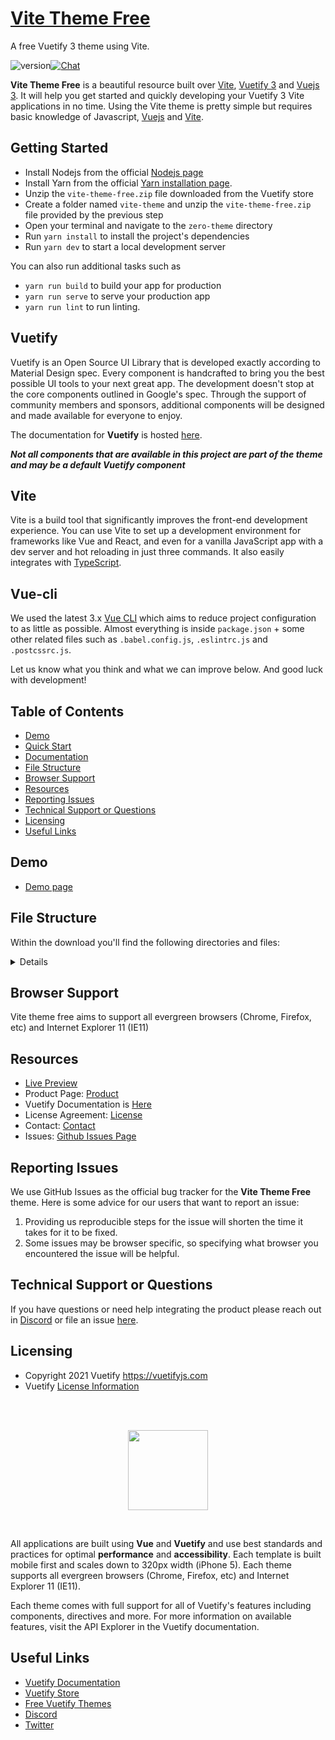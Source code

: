 # [Vite Theme Free](https://store.vuetifyjs.com/products/vite-theme-free)
A free Vuetify 3 theme using Vite.

![version](https://img.shields.io/badge/version-1.0.0-blue.svg)[![Chat](https://img.shields.io/badge/chat-on%20discord-7289da.svg)](https://discord.com/invite/s93b7Fv)

**Vite Theme Free** is a beautiful resource built over [Vite](https://vitejs.dev/guide/), [Vuetify 3](https://next.vuetifyjs.com/en/) and [Vuejs 3](https://vuejs.org/). It will help you get started and quickly developing your Vuetify 3 Vite applications in no time. Using the Vite theme is pretty simple but requires basic knowledge of Javascript, [Vuejs](https://vuejs.org/v2/guide/) and [Vite](https://vitejs.dev/guide/).

## Getting Started

- Install Nodejs from the official [Nodejs page](https://nodejs.org/en/)
- Install Yarn from the official [Yarn installation page](https://classic.yarnpkg.com/en/docs/install/#windows-stable).
- Unzip the `vite-theme-free.zip` file downloaded from the Vuetify store
- Create a folder named `vite-theme` and unzip the `vite-theme-free.zip` file provided by the previous step
- Open your terminal and navigate to the `zero-theme` directory
- Run `yarn install` to install the project's dependencies
- Run `yarn dev` to start a local development server

You can also run additional tasks such as

- `yarn run build` to build your app for production
- `yarn run serve` to serve your production app
- `yarn run lint` to run linting.

## Vuetify

Vuetify is an Open Source UI Library that is developed exactly according to Material Design spec. Every component is handcrafted to bring you the best possible UI tools to your next great app. The development doesn't stop at the core components outlined in Google's spec. Through the support of community members and sponsors, additional components will be designed and made available for everyone to enjoy.

The documentation for **Vuetify** is hosted [here](https://vuetifyjs.com/).

***Not all components that are available in this project are part of the theme and may be a default Vuetify component***

## Vite

Vite is a build tool that significantly improves the front-end development experience. You can use Vite to set up a development environment for frameworks like Vue and React, and even for a vanilla JavaScript app with a dev server and hot reloading in just three commands. It also easily integrates with [TypeScript](https://vitejs.dev/guide/features.html#typescript).

## Vue-cli

We used the latest 3.x [Vue CLI](https://github.com/vuejs/vue-cli) which aims to reduce project configuration
to as little as possible. Almost everything is inside `package.json` + some other related files such as
`.babel.config.js`, `.eslintrc.js` and `.postcssrc.js`.

Let us know what you think and what we can improve below. And good luck with development!

## Table of Contents

- [Demo](#demo)
- [Quick Start](#quick-start)
- [Documentation](#documentation)
- [File Structure](#file-structure)
- [Browser Support](#browser-support)
- [Resources](#resources)
- [Reporting Issues](#reporting-issues)
- [Technical Support or Questions](#technical-support-or-questions)
- [Licensing](#licensing)
- [Useful Links](#useful-links)

## Demo

- [Demo page](https://store.vuetifyjs.com/products/vite-theme-free/preview)

## File Structure

Within the download you'll find the following directories and files:

<details>

```txt
vite-theme-free/
┣ public/
┃ ┗ favicon.ico
┣ src/
┃ ┣ assets/
┃ ┃ ┣ scss/
┃ ┃ ┃ ┗  _variables.scss
┃ ┣ components/
┃ ┣ plugins/
┃ ┃ ┗  vuetify.js
┃ ┣ styles/
┃ ┃ ┗ variables.scss
┃ ┣ App.vue
┃ ┗ main.js
┣ .editorconfig
┣ .eslintrc.js
┣ .gitignore
┣ .prettierrc.json
┣ babel.config.js
┣ index.html  
┣ package.json
┣ README.md
┣ vite.config.js
┣ vue.config.js
┗ yarn.lock
```

</details>

## Browser Support

Vite theme free aims to support all evergreen browsers (Chrome, Firefox, etc) and Internet Explorer 11 (IE11)

## Resources

- [Live Preview](https://store.vuetifyjs.com/products/vite-theme-free/preview)
- Product Page: [Product](https://store.vuetifyjs.com/products/vite-theme-free)
- Vuetify Documentation is [Here](https://vuetifyjs.com/)
- License Agreement: [License](https://store.vuetifyjs.com/licenses)
- Contact: [Contact](https://store.vuetifyjs.com/contact-us)
- Issues: [Github Issues Page](https://github.com/vuetifyjs/premium-theme-issues)

## Reporting Issues

We use GitHub Issues as the official bug tracker for the **Vite Theme Free** theme. Here is some advice for our users that want to report an issue:

1. Providing us reproducible steps for the issue will shorten the time it takes for it to be fixed.
2. Some issues may be browser specific, so specifying what browser you encountered the issue will be helpful.

## Technical Support or Questions

If you have questions or need help integrating the product please reach out in [Discord](https://discord.com/invite/s93b7Fv) or file an issue [here](https://github.com/vuetifyjs/premium-theme-issues).

## Licensing

- Copyright 2021 Vuetify <https://vuetifyjs.com>
- Vuetify [License Information](https://github.com/vuetifyjs/vuetify/blob/master/LICENSE.md)

<br>
<br>

<p align="center">
  <img src="https://cdn.vuetifyjs.com/images/logos/vuetify-logo-light.png" height="128">
</p>

<br>

All applications are built using **Vue** and **Vuetify** and use best standards and practices for optimal **performance** and **accessibility**. Each template is built mobile first and scales down to 320px width (iPhone 5). Each theme supports all evergreen browsers (Chrome, Firefox, etc) and Internet Explorer 11 (IE11).

Each theme comes with full support for all of Vuetify's features including components, directives and more. For more information on available features, visit the API Explorer in the Vuetify documentation.

## Useful Links

- [Vuetify Documentation](https://vuetifyjs.com/)
- [Vuetify Store](https://store.vuetifyjs.com/)
- [Free Vuetify Themes](https://store.vuetifyjs.com/collections/free-products)
- [Discord](https://discord.com/invite/s93b7Fv)
- [Twitter](https://twitter.com/vuetifyjs)
